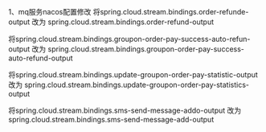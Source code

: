 1、mq服务nacos配置修改
将spring.cloud.stream.bindings.order-refunde-output 
改为
spring.cloud.stream.bindings.order-refund-output

将spring.cloud.stream.bindings.groupon-order-pay-success-auto-refun-output
改为
spring.cloud.stream.bindings.groupon-order-pay-success-auto-refund-output

将spring.cloud.stream.bindings.update-groupon-order-pay-statistic-output
改为
spring.cloud.stream.bindings.update-groupon-order-pay-statistics-output

将spring.cloud.stream.bindings.sms-send-message-addo-output
改为
spring.cloud.stream.bindings.sms-send-message-add-output